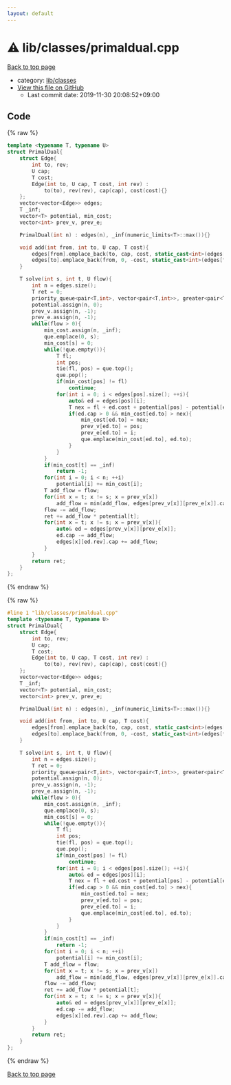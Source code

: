 ```yaml
---
layout: default
---
```


<!-- mathjax config similar to math.stackexchange -->
<script type="text/javascript" async
  src="https://cdnjs.cloudflare.com/ajax/libs/mathjax/2.7.5/MathJax.js?config=TeX-MML-AM_CHTML">
</script>
<script type="text/x-mathjax-config">
  MathJax.Hub.Config({
    TeX: { equationNumbers: { autoNumber: "AMS" }},
    tex2jax: {
      inlineMath: [ ['$','$'] ],
      processEscapes: true
    },
    "HTML-CSS": { matchFontHeight: false },
    displayAlign: "left",
    displayIndent: "2em"
  });
</script>

<script type="text/javascript" src="https://cdnjs.cloudflare.com/ajax/libs/jquery/3.4.1/jquery.min.js"></script>
<script src="https://cdn.jsdelivr.net/npm/jquery-balloon-js@1.1.2/jquery.balloon.min.js" integrity="sha256-ZEYs9VrgAeNuPvs15E39OsyOJaIkXEEt10fzxJ20+2I=" crossorigin="anonymous"></script>
<script type="text/javascript" src="../../../assets/js/copy-button.js"></script>
<link rel="stylesheet" href="../../../assets/css/copy-button.css" />


# :warning: lib/classes/primaldual.cpp

<a href="../../../index.html">Back to top page</a>

* category: <a href="../../../index.html#1a2816715ae26fbd9c4a8d3f916105a3">lib/classes</a>
* <a href="{{ site.github.repository_url }}/blob/master/lib/classes/primaldual.cpp">View this file on GitHub</a>
    - Last commit date: 2019-11-30 20:08:52+09:00




## Code

<a id="unbundled"></a>
{% raw %}
```cpp
template <typename T, typename U>
struct PrimalDual{
    struct Edge{
        int to, rev;
        U cap;
        T cost;
        Edge(int to, U cap, T cost, int rev) :
            to(to), rev(rev), cap(cap), cost(cost){}
    };
    vector<vector<Edge>> edges;
    T _inf;
    vector<T> potential, min_cost;
    vector<int> prev_v, prev_e;

    PrimalDual(int n) : edges(n), _inf(numeric_limits<T>::max()){}

    void add(int from, int to, U cap, T cost){
        edges[from].emplace_back(to, cap, cost, static_cast<int>(edges[to].size()));
        edges[to].emplace_back(from, 0, -cost, static_cast<int>(edges[from].size()) - 1);
    }

    T solve(int s, int t, U flow){
        int n = edges.size();
        T ret = 0;
        priority_queue<pair<T,int>, vector<pair<T,int>>, greater<pair<T,int>>> que;
        potential.assign(n, 0);
        prev_v.assign(n, -1);
        prev_e.assign(n, -1);
        while(flow > 0){
            min_cost.assign(n, _inf);
            que.emplace(0, s);
            min_cost[s] = 0;
            while(!que.empty()){
                T fl;
                int pos;
                tie(fl, pos) = que.top();
                que.pop();
                if(min_cost[pos] != fl)
                    continue;
                for(int i = 0; i < edges[pos].size(); ++i){
                    auto& ed = edges[pos][i];
                    T nex = fl + ed.cost + potential[pos] - potential[ed.to];
                    if(ed.cap > 0 && min_cost[ed.to] > nex){
                        min_cost[ed.to] = nex;
                        prev_v[ed.to] = pos;
                        prev_e[ed.to] = i;
                        que.emplace(min_cost[ed.to], ed.to);
                    }
                }
            }
            if(min_cost[t] == _inf)
                return -1;
            for(int i = 0; i < n; ++i)
                potential[i] += min_cost[i];
            T add_flow = flow;
            for(int x = t; x != s; x = prev_v[x])
                add_flow = min(add_flow, edges[prev_v[x]][prev_e[x]].cap);
            flow -= add_flow;
            ret += add_flow * potential[t];
            for(int x = t; x != s; x = prev_v[x]){
                auto& ed = edges[prev_v[x]][prev_e[x]];
                ed.cap -= add_flow;
                edges[x][ed.rev].cap += add_flow;
            }
        }
        return ret;
    }
};


```
{% endraw %}

<a id="bundled"></a>
{% raw %}
```cpp
#line 1 "lib/classes/primaldual.cpp"
template <typename T, typename U>
struct PrimalDual{
    struct Edge{
        int to, rev;
        U cap;
        T cost;
        Edge(int to, U cap, T cost, int rev) :
            to(to), rev(rev), cap(cap), cost(cost){}
    };
    vector<vector<Edge>> edges;
    T _inf;
    vector<T> potential, min_cost;
    vector<int> prev_v, prev_e;

    PrimalDual(int n) : edges(n), _inf(numeric_limits<T>::max()){}

    void add(int from, int to, U cap, T cost){
        edges[from].emplace_back(to, cap, cost, static_cast<int>(edges[to].size()));
        edges[to].emplace_back(from, 0, -cost, static_cast<int>(edges[from].size()) - 1);
    }

    T solve(int s, int t, U flow){
        int n = edges.size();
        T ret = 0;
        priority_queue<pair<T,int>, vector<pair<T,int>>, greater<pair<T,int>>> que;
        potential.assign(n, 0);
        prev_v.assign(n, -1);
        prev_e.assign(n, -1);
        while(flow > 0){
            min_cost.assign(n, _inf);
            que.emplace(0, s);
            min_cost[s] = 0;
            while(!que.empty()){
                T fl;
                int pos;
                tie(fl, pos) = que.top();
                que.pop();
                if(min_cost[pos] != fl)
                    continue;
                for(int i = 0; i < edges[pos].size(); ++i){
                    auto& ed = edges[pos][i];
                    T nex = fl + ed.cost + potential[pos] - potential[ed.to];
                    if(ed.cap > 0 && min_cost[ed.to] > nex){
                        min_cost[ed.to] = nex;
                        prev_v[ed.to] = pos;
                        prev_e[ed.to] = i;
                        que.emplace(min_cost[ed.to], ed.to);
                    }
                }
            }
            if(min_cost[t] == _inf)
                return -1;
            for(int i = 0; i < n; ++i)
                potential[i] += min_cost[i];
            T add_flow = flow;
            for(int x = t; x != s; x = prev_v[x])
                add_flow = min(add_flow, edges[prev_v[x]][prev_e[x]].cap);
            flow -= add_flow;
            ret += add_flow * potential[t];
            for(int x = t; x != s; x = prev_v[x]){
                auto& ed = edges[prev_v[x]][prev_e[x]];
                ed.cap -= add_flow;
                edges[x][ed.rev].cap += add_flow;
            }
        }
        return ret;
    }
};


```
{% endraw %}

<a href="../../../index.html">Back to top page</a>

